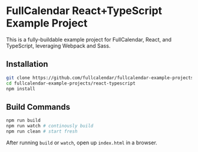 
# FullCalendar React+TypeScript Example Project

This is a fully-buildable example project for FullCalendar, React, and TypeScript, leveraging Webpack and Sass.

## Installation

```bash
git clone https://github.com/fullcalendar/fullcalendar-example-projects.git
cd fullcalendar-example-projects/react-typescript
npm install
```

## Build Commands

```bash
npm run build
npm run watch # continously build
npm run clean # start fresh
```

After running `build` or `watch`, open up `index.html` in a browser.
